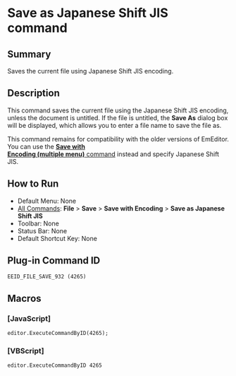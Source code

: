 # Save as Japanese Shift JIS command

## Summary

Saves the current file using Japanese Shift JIS encoding.

## Description

This command saves the current file using the
Japanese Shift JIS encoding, unless the document is untitled. If the file is
untitled, the **Save As** dialog box will be displayed,
which allows you to enter a file name to save the file as.

This command remains for compatibility with the older versions of
EmEditor. You can use the [**Save with**\
**Encoding (multiple menu)** command](file_save_defined) instead and specify Japanese Shift
JIS.

## How to Run

- Default Menu: None
- [All Commands](../tools/all_commands): **File** \> **Save**
\> **Save with Encoding** \> **Save as Japanese Shift JIS**
- Toolbar: None
- Status Bar: None
- Default Shortcut Key: None

## Plug-in Command ID

```
EEID_FILE_SAVE_932 (4265)```

## Macros

### \[JavaScript\]

```
editor.ExecuteCommandByID(4265);
```

### \[VBScript\]

```
editor.ExecuteCommandByID 4265
```

